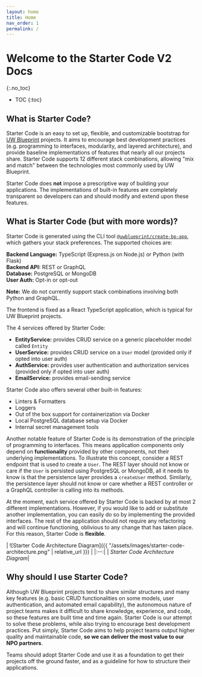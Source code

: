 ```yaml
---
layout: home
title: Home
nav_order: 1
permalink: /
---
```


# Welcome to the Starter Code V2 Docs
{:.no_toc}

* TOC
{:toc}

## What is Starter Code?

Starter Code is an easy to set up, flexible, and customizable bootstrap for [UW Blueprint](https://uwblueprint.org) projects. It aims to encourage best development practices (e.g. programming to interfaces, modularity, and layered architecture), and provide baseline implementations of features that nearly all our projects share. Starter Code supports 12 different stack combinations, allowing "mix and match" between the technologies most commonly used by UW Blueprint.

Starter Code does **not** impose a prescriptive way of building your applications. The implementations of built-in features are completely transparent so developers can and should modify and extend upon these features.

## What is Starter Code (but with more words)?

Starter Code is generated using the CLI tool [`@uwblueprint/create-bp-app`](https://www.npmjs.com/package/@uwblueprint/create-bp-app), which gathers your stack preferences. The supported choices are:

**Backend Language:** TypeScript (Express.js on Node.js) or Python (with Flask)<br>
**Backend API:** REST or GraphQL<br>
**Database:** PostgreSQL or MongoDB<br>
**User Auth:** Opt-in or opt-out

**Note:** We do not currently support stack combinations involving both Python and GraphQL.

The frontend is fixed as a React TypeScript application, which is typical for UW Blueprint projects.

The 4 services offered by Starter Code:
* **EntityService:** provides CRUD service on a generic placeholder model called `Entity`
* **UserService:** provides CRUD service on a `User` model (provided only if opted into user auth)
* **AuthService:** provides user authentication and authorization services (provided only if opted into user auth)
* **EmailService:** provides email-sending service

Starter Code also offers several other built-in features:
* Linters & Formatters
* Loggers
* Out of the box support for containerization via Docker
* Local PostgreSQL database setup via Docker
* Internal secret management tools

Another notable feature of Starter Code is its demonstration of the principle of programming to interfaces. This means application components only depend on **functionality** provided by other components, not their underlying implementations. To illustrate this concept, consider a REST endpoint that is used to create a `User`. The REST layer should not know or care if the `User` is persisted using PostgreSQL or MongoDB, all it needs to know is that the persistence layer provides a `createUser` method. Similarly, the persistence layer should not know or care whether a REST controller or a GraphQL controller is calling into its methods.

At the moment, each service offered by Starter Code is backed by at most 2 different implementations. However, if you would like to add or substitute another implementation, you can easily do so by implementing the provided interfaces. The rest of the application should not require any refactoring and will continue functioning, oblivious to any change that has taken place. For this reason, Starter Code is **flexible**.

| ![Starter Code Architecture Diagram]({{ "/assets/images/starter-code-architecture.png" | relative_url }}) | 
|:--:| 
| *Starter Code Architecture Diagram*|

## Why should I use Starter Code?

Although UW Blueprint projects tend to share similar structures and many key features (e.g. basic CRUD functionalities on some models, user authentication, and automated email capability), the autonomous nature of project teams makes it difficult to share knowledge, experience, and code, so these features are built time and time again. Starter Code is our attempt to solve these problems, while also trying to encourage best development practices. Put simply, Starter Code aims to help project teams output higher quality and maintainable code, **so we can deliver the most value to our NPO partners**.

Teams should adopt Starter Code and use it as a foundation to get their projects off the ground faster, and as a guideline for how to structure their applications.

